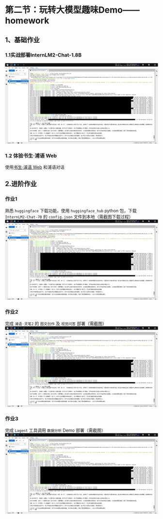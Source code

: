 # 第二节：玩转大模型趣味Demo——homework
## 1、基础作业

### 1.1实战部署InternLM2-Chat-1.8B
![截图1](images/image_02_02.png)

### 1.2 体验书生·浦语 Web
使用[书生·浦语 Web](https://internlm-chat.intern-ai.org.cn/) 和浦语对话

## 2.进阶作业
### 作业1
熟悉 `huggingface` 下载功能，使用 `huggingface_hub` python 包，下载 `InternLM2-Chat-7B` 的 `config.json` 文件到本地（需截图下载过程）
![截图2](images/image_02_02.png)
### 作业2
完成 `浦语·灵笔2` 的 `图文创作` 及 `视觉问答` 部署（需截图）
![截图3](images/image_02_02.png)
### 作业3
完成 `Lagent` 工具调用 `数据分析` Demo 部署（需截图）
![截图4](images/image_02_02.png)